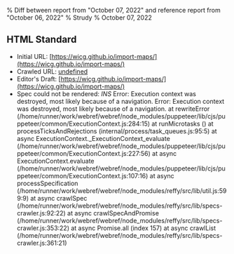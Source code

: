 % Diff between report from "October 07, 2022" and reference report from "October 06, 2022"
% Strudy
% October 07, 2022

## HTML Standard

- Initial URL: [https://wicg.github.io/import-maps/](https://wicg.github.io/import-maps/)
- Crawled URL: [undefined](undefined)
- Editor's Draft: [https://wicg.github.io/import-maps/](https://wicg.github.io/import-maps/)
- Spec could not be rendered: *INS* Error: Execution context was destroyed, most likely because of a navigation. Error: Execution context was destroyed, most likely because of a navigation.
    at rewriteError (/home/runner/work/webref/webref/node_modules/puppeteer/lib/cjs/puppeteer/common/ExecutionContext.js:284:15)
    at runMicrotasks (<anonymous>)
    at processTicksAndRejections (internal/process/task_queues.js:95:5)
    at async ExecutionContext._ExecutionContext_evaluate (/home/runner/work/webref/webref/node_modules/puppeteer/lib/cjs/puppeteer/common/ExecutionContext.js:227:56)
    at async ExecutionContext.evaluate (/home/runner/work/webref/webref/node_modules/puppeteer/lib/cjs/puppeteer/common/ExecutionContext.js:107:16)
    at async processSpecification (/home/runner/work/webref/webref/node_modules/reffy/src/lib/util.js:599:9)
    at async crawlSpec (/home/runner/work/webref/webref/node_modules/reffy/src/lib/specs-crawler.js:92:22)
    at async crawlSpecAndPromise (/home/runner/work/webref/webref/node_modules/reffy/src/lib/specs-crawler.js:353:22)
    at async Promise.all (index 157)
    at async crawlList (/home/runner/work/webref/webref/node_modules/reffy/src/lib/specs-crawler.js:361:21)



